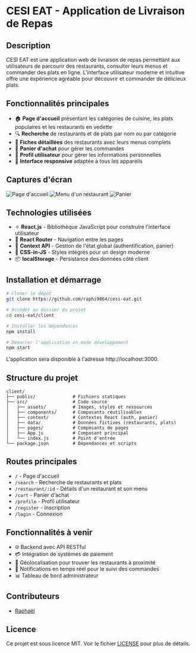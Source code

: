 # CESI EAT - Application de Livraison de Repas

## Description

CESI EAT est une application web de livraison de repas permettant aux utilisateurs de parcourir des restaurants, consulter leurs menus et commander des plats en ligne. L'interface utilisateur moderne et intuitive offre une expérience agréable pour découvrir et commander de délicieux plats.

## Fonctionnalités principales

- 🏠 **Page d'accueil** présentant les catégories de cuisine, les plats populaires et les restaurants en vedette
- 🔍 **Recherche** de restaurants et de plats par nom ou par catégorie
- 🍔 **Fiches détaillées** des restaurants avec leurs menus complets
- 🛒 **Panier d'achat** pour gérer les commandes
- 👤 **Profil utilisateur** pour gérer les informations personnelles
- 📱 **Interface responsive** adaptée à tous les appareils

## Captures d'écran

![Page d'accueil](https://via.placeholder.com/800x450?text=Page+d%27accueil)
![Menu d'un restaurant](https://via.placeholder.com/800x450?text=Menu+Restaurant)
![Panier](https://via.placeholder.com/800x450?text=Panier)

## Technologies utilisées

- ⚛️ **React.js** - Bibliothèque JavaScript pour construire l'interface utilisateur
- 🔄 **React Router** - Navigation entre les pages
- 🔐 **Context API** - Gestion de l'état global (authentification, panier)
- 💅 **CSS-in-JS** - Styles intégrés pour un design moderne
- 📦 **localStorage** - Persistance des données côté client

## Installation et démarrage

```bash
# Cloner le dépôt
git clone https://github.com/raphi9864/cesi-eat.git

# Accéder au dossier du projet
cd cesi-eat/client

# Installer les dépendances
npm install

# Démarrer l'application en mode développement
npm start
```

L'application sera disponible à l'adresse http://localhost:3000.

## Structure du projet

```
client/
├── public/              # Fichiers statiques
├── src/                 # Code source
│   ├── assets/          # Images, styles et ressources
│   ├── components/      # Composants réutilisables
│   ├── context/         # Contextes React (auth, panier)
│   ├── data/            # Données fictives (restaurants, plats)
│   ├── pages/           # Composants de pages
│   ├── App.js           # Composant principal
│   └── index.js         # Point d'entrée
└── package.json         # Dépendances et scripts
```

## Routes principales

- `/` - Page d'accueil
- `/search` - Recherche de restaurants et plats
- `/restaurant/:id` - Détails d'un restaurant et son menu
- `/cart` - Panier d'achat
- `/profile` - Profil utilisateur
- `/register` - Inscription
- `/login` - Connexion

## Fonctionnalités à venir

- 🌐 Backend avec API RESTful
- 💳 Intégration de systèmes de paiement
- 📍 Géolocalisation pour trouver les restaurants à proximité
- 🔔 Notifications en temps réel pour le suivi des commandes
- 📊 Tableau de bord administrateur

## Contributeurs

- [Raphaël](https://github.com/raphi9864)

## Licence

Ce projet est sous licence MIT. Voir le fichier [LICENSE](LICENSE) pour plus de détails. 